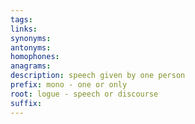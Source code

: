 ```yaml
---
tags: 
links: 
synonyms: 
antonyms: 
homophones: 
anagrams: 
description: speech given by one person
prefix: mono - one or only
root: logue - speech or discourse
suffix:
---
```

